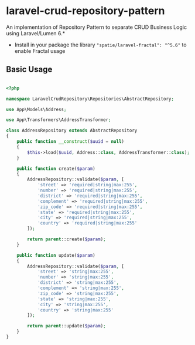 # laravel-crud-repository-pattern
An implementation of Repository Pattern to separate CRUD Business Logic using Laravel/Lumen 6.*

* Install in your package the library ```"spatie/laravel-fractal": "^5.6"``` to enable Fractal usage

## Basic Usage

```php

<?php

namespace LaravelCrudRepository\Repositories\AbstractRepository;

use App\Models\Address;

use App\Transformers\AddressTransformer;

class AddressRepository extends AbstractRepository
{
	public function __construct($uuid = null)
	{
        $this->load($uuid, Address::class, AddressTransformer::class);
    }

    public function create($param)
    {
        AddressRepository::validate($param, [
            'street' => 'required|string|max:255',
            'number' => 'required|string|max:255',
            'district' => 'required|string|max:255',
            'complement' => 'required|string|max:255',
            'zip_code' => 'required|string|max:255',
            'state' => 'required|string|max:255',
            'city' => 'required|string|max:255',
            'country' => 'required|string|max:255'
        ]);

        return parent::create($param);
    }

    public function update($param)
    {
        AddressRepository::validate($param, [
            'street' => 'string|max:255',
            'number' => 'string|max:255',
            'district' => 'string|max:255',
            'complement' => 'string|max:255',
            'zip_code' => 'string|max:255',
            'state' => 'string|max:255',
            'city' => 'string|max:255',
            'country' => 'string|max:255'
        ]);

        return parent::update($param);
    }
}


```